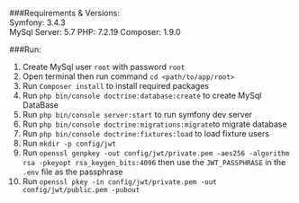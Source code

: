###Requirements & Versions:  
    Symfony: 3.4.3  
    MySql Server: 5.7
    PHP: 7.2.19
    Composer: 1.9.0
    

###Run:  
1.  Create MySql user `root` with password `root`
2.  Open terminal then run command `cd <path/to/app/root>`
3.  Run `Composer install` to install required packages
4.  Run `php bin/console doctrine:database:create` to create MySql DataBase
5.  Run `php bin/console server:start` to run symfony dev server
6.  Run `php bin/console doctrine:migrations:migrate`to migrate database
7.  Run `php bin/console doctrine:fixtures:load` to load fixture users
8.  Run `mkdir -p config/jwt`
9.  Run `openssl genpkey -out config/jwt/private.pem -aes256 -algorithm rsa -pkeyopt rsa_keygen_bits:4096` then use the `JWT_PASSPHRASE` in the `.env` file as the passphrase
10.  Run `openssl pkey -in config/jwt/private.pem -out config/jwt/public.pem -pubout`